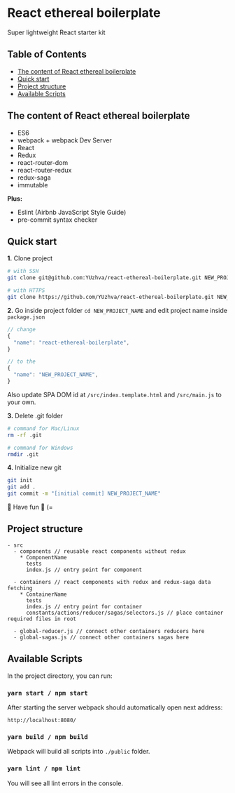 # React ethereal boilerplate
Super lightweight React starter kit

## Table of Contents
- [The content of React ethereal boilerplate](#the-content-of-react-ethereal-boilerplate)
- [Quick start](#quick-start)
- [Project structure](#project-structure)
- [Available Scripts](#available-scripts)

## The content of React ethereal boilerplate
- ES6
- webpack + webpack Dev Server
- React
- Redux
- react-router-dom
- react-router-redux
- redux-saga
- immutable

**Plus:**
- Eslint (Airbnb JavaScript Style Guide)
- pre-commit syntax checker

## Quick start
**1.** Clone project
```bash
# with SSH
git clone git@github.com:YUzhva/react-ethereal-boilerplate.git NEW_PROJECT_NAME

# with HTTPS
git clone https://github.com/YUzhva/react-ethereal-boilerplate.git NEW_PROJECT_NAME
```

**2.** Go inside project folder `cd NEW_PROJECT_NAME` and edit project name inside `package.json`
```javascript
// change
{
  "name": "react-ethereal-boilerplate",  
}

// to the
{
  "name": "NEW_PROJECT_NAME",  
}
```
Also update SPA DOM id at `/src/index.template.html` and `/src/main.js` to your own.

**3.** Delete .git folder
```bash
# command for Mac/Linux
rm -rf .git

# command for Windows
rmdir .git
```

**4.** Initialize new git
```bash
git init
git add .
git commit -m "[initial commit] NEW_PROJECT_NAME"
```

:beer: Have fun :beer: (=

## Project structure
```
- src
  - components // reusable react components without redux
    * ComponentName
      tests
      index.js // entry point for component

  - containers // react components with redux and redux-saga data fetching
    * ContainerName
      tests
      index.js // entry point for container
      constants/actions/reducer/sagas/selectors.js // place container required files in root

  - global-reducer.js // connect other containers reducers here
  - global-sagas.js // connect other containers sagas here
```

## Available Scripts
In the project directory, you can run:

### `yarn start / npm start`
After starting the server webpack should automatically open next address:
```
http://localhost:8080/
```

### `yarn build / npm build`
Webpack will build all scripts into `./public` folder.

### `yarn lint / npm lint`
You will see all lint errors in the console.
